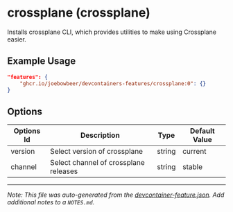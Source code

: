 
# crossplane (crossplane)

Installs crossplane CLI, which provides utilities to make using Crossplane easier.

## Example Usage

```json
"features": {
    "ghcr.io/joebowbeer/devcontainers-features/crossplane:0": {}
}
```

## Options

| Options Id | Description | Type | Default Value |
|-----|-----|-----|-----|
| version | Select version of crossplane | string | current |
| channel | Select channel of crossplane releases | string | stable |



---

_Note: This file was auto-generated from the [devcontainer-feature.json](https://github.com/joebowbeer/devcontainers-features/blob/main/src/crossplane/devcontainer-feature.json).  Add additional notes to a `NOTES.md`._
